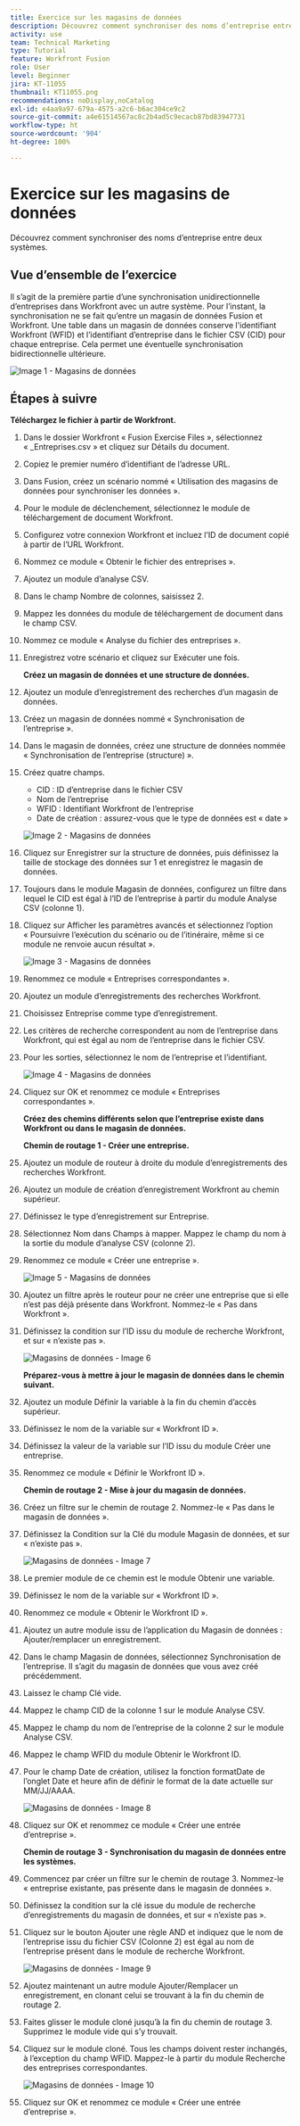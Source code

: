 ```yaml
---
title: Exercice sur les magasins de données
description: Découvrez comment synchroniser des noms d’entreprise entre deux systèmes. (Doit comporter entre 60 et 160 caractères, mais comporte 59 caractères)
activity: use
team: Technical Marketing
type: Tutorial
feature: Workfront Fusion
role: User
level: Beginner
jira: KT-11055
thumbnail: KT11055.png
recommendations: noDisplay,noCatalog
exl-id: e4aa9a97-679a-4575-a2c6-b6ac304ce9c2
source-git-commit: a4e61514567ac8c2b4ad5c9ecacb87bd83947731
workflow-type: ht
source-wordcount: '904'
ht-degree: 100%

---
```


# Exercice sur les magasins de données

Découvrez comment synchroniser des noms d’entreprise entre deux systèmes.

## Vue d’ensemble de l’exercice

Il s’agit de la première partie d’une synchronisation unidirectionnelle d’entreprises dans Workfront avec un autre système. Pour l’instant, la synchronisation ne se fait qu’entre un magasin de données Fusion et Workfront. Une table dans un magasin de données conserve l&#39;identifiant Workfront (WFID) et l’identifiant d’entreprise dans le fichier CSV (CID) pour chaque entreprise. Cela permet une éventuelle synchronisation bidirectionnelle ultérieure.

![Image 1 - Magasins de données](../12-exercises/assets/data-stores-walkthrough-1.png)

## Étapes à suivre

**Téléchargez le fichier à partir de Workfront.**

1. Dans le dossier Workfront « Fusion Exercise Files », sélectionnez « _Entreprises.csv » et cliquez sur Détails du document.
1. Copiez le premier numéro d’identifiant de l’adresse URL.
1. Dans Fusion, créez un scénario nommé « Utilisation des magasins de données pour synchroniser les données ».
1. Pour le module de déclenchement, sélectionnez le module de téléchargement de document Workfront.
1. Configurez votre connexion Workfront et incluez l’ID de document copié à partir de l’URL Workfront.
1. Nommez ce module « Obtenir le fichier des entreprises ».
1. Ajoutez un module d’analyse CSV.
1. Dans le champ Nombre de colonnes, saisissez 2.
1. Mappez les données du module de téléchargement de document dans le champ CSV.
1. Nommez ce module « Analyse du fichier des entreprises ».
1. Enregistrez votre scénario et cliquez sur Exécuter une fois.

   **Créez un magasin de données et une structure de données.**

1. Ajoutez un module d’enregistrement des recherches d’un magasin de données.
1. Créez un magasin de données nommé « Synchronisation de l’entreprise ».
1. Dans le magasin de données, créez une structure de données nommée « Synchronisation de l’entreprise (structure) ».
1. Créez quatre champs.

   + CID : ID d’entreprise dans le fichier CSV
   + Nom de l’entreprise
   + WFID : Identifiant Workfront de l’entreprise
   + Date de création : assurez-vous que le type de données est « date »

   ![Image 2 - Magasins de données](../12-exercises/assets/data-stores-walkthrough-2.png)

1. Cliquez sur Enregistrer sur la structure de données, puis définissez la taille de stockage des données sur 1 et enregistrez le magasin de données.
1. Toujours dans le module Magasin de données, configurez un filtre dans lequel le CID est égal à l’ID de l’entreprise à partir du module Analyse CSV (colonne 1).
1. Cliquez sur Afficher les paramètres avancés et sélectionnez l’option « Poursuivre l’exécution du scénario ou de l’itinéraire, même si ce module ne renvoie aucun résultat ».

   ![Image 3 - Magasins de données](../12-exercises/assets/data-stores-walkthrough-3.png)

1. Renommez ce module « Entreprises correspondantes ».
1. Ajoutez un module d’enregistrements des recherches Workfront.
1. Choisissez Entreprise comme type d’enregistrement.
1. Les critères de recherche correspondent au nom de l’entreprise dans Workfront, qui est égal au nom de l’entreprise dans le fichier CSV.
1. Pour les sorties, sélectionnez le nom de l’entreprise et l’identifiant.

   ![Image 4 - Magasins de données](../12-exercises/assets/data-stores-walkthrough-4.png)

1. Cliquez sur OK et renommez ce module « Entreprises correspondantes ».

   **Créez des chemins différents selon que l’entreprise existe dans Workfront ou dans le magasin de données.**

   **Chemin de routage 1 - Créer une entreprise.**

1. Ajoutez un module de routeur à droite du module d’enregistrements des recherches Workfront.
1. Ajoutez un module de création d’enregistrement Workfront au chemin supérieur.
1. Définissez le type d’enregistrement sur Entreprise.
1. Sélectionnez Nom dans Champs à mapper. Mappez le champ du nom à la sortie du module d’analyse CSV (colonne 2).
1. Renommez ce module « Créer une entreprise ».

   ![Image 5 - Magasins de données](../12-exercises/assets/data-stores-walkthrough-5.png)

1. Ajoutez un filtre après le routeur pour ne créer une entreprise que si elle n’est pas déjà présente dans Workfront. Nommez-le « Pas dans Workfront ».
1. Définissez la condition sur l’ID issu du module de recherche Workfront, et sur « n’existe pas ».

   ![Magasins de données - Image 6](../12-exercises/assets/data-stores-walkthrough-6.png)

   **Préparez-vous à mettre à jour le magasin de données dans le chemin suivant.**

1. Ajoutez un module Définir la variable à la fin du chemin d’accès supérieur.
1. Définissez le nom de la variable sur « Workfront ID ».
1. Définissez la valeur de la variable sur l’ID issu du module Créer une entreprise.
1. Renommez ce module « Définir le Workfront ID ».

   **Chemin de routage 2 - Mise à jour du magasin de données.**

1. Créez un filtre sur le chemin de routage 2. Nommez-le « Pas dans le magasin de données ».

1. Définissez la Condition sur la Clé du module Magasin de données, et sur « n’existe pas ».

   ![Magasins de données - Image 7](../12-exercises/assets/data-stores-walkthrough-7.png)

1. Le premier module de ce chemin est le module Obtenir une variable.
1. Définissez le nom de la variable sur « Workfront ID ».
1. Renommez ce module « Obtenir le Workfront ID ».
1. Ajoutez un autre module issu de l’application du Magasin de données : Ajouter/remplacer un enregistrement.
1. Dans le champ Magasin de données, sélectionnez Synchronisation de l’entreprise. Il s’agit du magasin de données que vous avez créé précédemment.
1. Laissez le champ Clé vide.
1. Mappez le champ CID de la colonne 1 sur le module Analyse CSV.
1. Mappez le champ du nom de l’entreprise de la colonne 2 sur le module Analyse CSV.
1. Mappez le champ WFID du module Obtenir le Workfront ID.
1. Pour le champ Date de création, utilisez la fonction formatDate de l’onglet Date et heure afin de définir le format de la date actuelle sur MM/JJ/AAAA.

   ![Magasins de données - Image 8](../12-exercises/assets/data-stores-walkthrough-8.png)

1. Cliquez sur OK et renommez ce module « Créer une entrée d’entreprise ».

   **Chemin de routage 3 - Synchronisation du magasin de données entre les systèmes.**

1. Commencez par créer un filtre sur le chemin de routage 3. Nommez-le « entreprise existante, pas présente dans le magasin de données ».
1. Définissez la condition sur la clé issue du module de recherche d’enregistrements du magasin de données, et sur « n’existe pas ».
1. Cliquez sur le bouton Ajouter une règle AND et indiquez que le nom de l’entreprise issu du fichier CSV (Colonne 2) est égal au nom de l’entreprise présent dans le module de recherche Workfront.

   ![Magasins de données - Image 9](../12-exercises/assets/data-stores-walkthrough-9.png)

1. Ajoutez maintenant un autre module Ajouter/Remplacer un enregistrement, en clonant celui se trouvant à la fin du chemin de routage 2.
1. Faites glisser le module cloné jusqu’à la fin du chemin de routage 3. Supprimez le module vide qui s’y trouvait.
1. Cliquez sur le module cloné. Tous les champs doivent rester inchangés, à l’exception du champ WFID. Mappez-le à partir du module Recherche des entreprises correspondantes.

   ![Magasins de données - Image 10](../12-exercises/assets/data-stores-walkthrough-10.png)

1. Cliquez sur OK et renommez ce module « Créer une entrée d’entreprise ».

